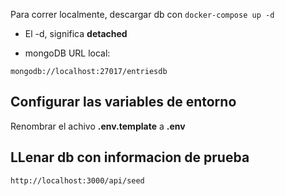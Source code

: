Para correr localmente, descargar db con `docker-compose up -d`

- El -d, significa **detached**

* mongoDB URL local:

`mongodb://localhost:27017/entriesdb`

## Configurar las variables de entorno

Renombrar el achivo **.env.template** a **.env**

## LLenar db con informacion de prueba

`http://localhost:3000/api/seed`
